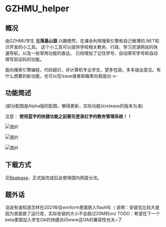 # GZHMU_helper

## 概况
由GZHMU学生 **北落基山狼** 兴趣使然，在课余利用搜索引擎和自己微薄的.NET知识开发的小工具。
这个小工具可以提供学校相关教务、行政、学习资源网站的快速导航，以及一些常用功能的直达。
已经增加了记住学号、自动填写学号和自动填写验证码的功能。

面向搜索引擎编程，代码超烂，非计算机专业学生，望多包涵，多多提出意见。有什么想要的新功能，也可以在Issue或者邮箱里向我提出-v-

## 功能简述
(部分配图是Alpha版的配图，懒得更新，实际功能以release的版本为准)

注意：
**使用蓝字的快捷功能之前要先登录红字的教务管理系统！！**

![图片](https://user-images.githubusercontent.com/84665734/119280557-8a6bbc80-bc64-11eb-9109-7500de9752f0.png)

![图片](https://user-images.githubusercontent.com/84665734/119258665-3e396180-bbfd-11eb-94dd-5804fb6359cd.png)

![图片](https://user-images.githubusercontent.com/84665734/119258676-501b0480-bbfd-11eb-9c15-de8fb763bafc.png)

## 下载方式
见[Realease](https://github.com/setsuna-dayo/GZHMU_helper/releases/latest)，正式版完成后会使用国内网盘分流。

## 题外话
话说有谁知道怎样在2021年往winform里面嵌入flash吗（
说明：安装包比较大是因为里面嵌了运行库，实际安装的大小不会超过20M的orz
TODO：希望在下一个beta里面加入学生OA的快捷访问www这OA的兼容性也太~了
